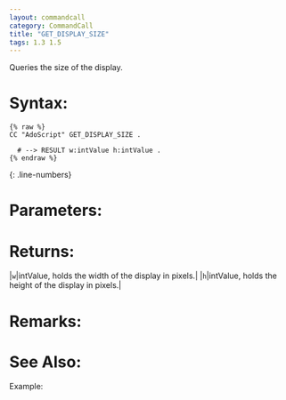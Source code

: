 ```yaml
---
layout: commandcall
category: CommandCall
title: "GET_DISPLAY_SIZE"
tags: 1.3 1.5
---
```


Queries the size of the display.

# Syntax:  

```adoscript
{% raw %}
CC "AdoScript" GET_DISPLAY_SIZE	.

  # --> RESULT w:intValue h:intValue .
{% endraw %}
```
{: .line-numbers}

# Parameters:  



# Returns:  

|`w`|intValue, holds the width of the display in pixels.|
|`h`|intValue, holds the height of the display in pixels.|

# Remarks:



# See Also:  



Example:

